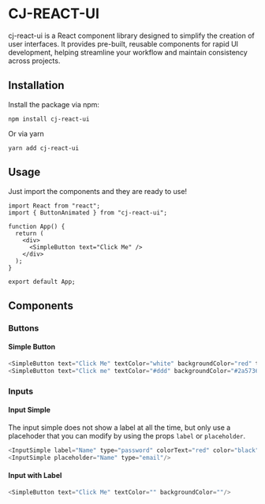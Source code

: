 # CJ-REACT-UI

cj-react-ui is a React component library designed to simplify the creation of user interfaces. It provides pre-built, reusable components for rapid UI development, helping streamline your workflow and maintain consistency across projects.

## Installation

Install the package via npm:

`npm install cj-react-ui`

Or via yarn

`yarn add cj-react-ui`

## Usage

Just import the components and they are ready to use!

```tsx
import React from "react";
import { ButtonAnimated } from "cj-react-ui";

function App() {
  return (
    <div>
      <SimpleButton text="Click Me" />
    </div>
  );
}

export default App;
```

## Components

### Buttons

#### Simple Button

```js
<SimpleButton text="Click Me" textColor="white" backgroundColor="red" type="submit"/>
<SimpleButton text="Click me" textColor="#ddd" backgroundColor="#2a5736"/>
```

### Inputs

#### Input Simple

The input simple does not show a label at all the time, but only use a placehoder that you can modify by using the props `label` or `placeholder`.

```js
<InputSimple label="Name" type="password" colorText="red" color="black"/>
<InputSimple placeholder="Name" type="email"/>
```

#### Input with Label

```js
<SimpleButton text="Click Me" textColor="" backgroundColor=""/>
```
